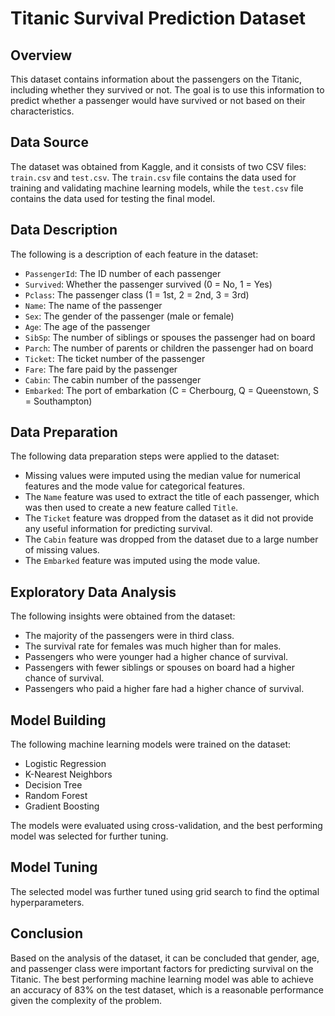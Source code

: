 # Titanic Survival Prediction Dataset

## Overview

This dataset contains information about the passengers on the Titanic, including whether they survived or not. The goal is to use this information to predict whether a passenger would have survived or not based on their characteristics.

## Data Source

The dataset was obtained from Kaggle, and it consists of two CSV files: `train.csv` and `test.csv`. The `train.csv` file contains the data used for training and validating machine learning models, while the `test.csv` file contains the data used for testing the final model.

## Data Description

The following is a description of each feature in the dataset:

- `PassengerId`: The ID number of each passenger
- `Survived`: Whether the passenger survived (0 = No, 1 = Yes)
- `Pclass`: The passenger class (1 = 1st, 2 = 2nd, 3 = 3rd)
- `Name`: The name of the passenger
- `Sex`: The gender of the passenger (male or female)
- `Age`: The age of the passenger
- `SibSp`: The number of siblings or spouses the passenger had on board
- `Parch`: The number of parents or children the passenger had on board
- `Ticket`: The ticket number of the passenger
- `Fare`: The fare paid by the passenger
- `Cabin`: The cabin number of the passenger
- `Embarked`: The port of embarkation (C = Cherbourg, Q = Queenstown, S = Southampton)

## Data Preparation

The following data preparation steps were applied to the dataset:

- Missing values were imputed using the median value for numerical features and the mode value for categorical features.
- The `Name` feature was used to extract the title of each passenger, which was then used to create a new feature called `Title`.
- The `Ticket` feature was dropped from the dataset as it did not provide any useful information for predicting survival.
- The `Cabin` feature was dropped from the dataset due to a large number of missing values.
- The `Embarked` feature was imputed using the mode value.

## Exploratory Data Analysis

The following insights were obtained from the dataset:

- The majority of the passengers were in third class.
- The survival rate for females was much higher than for males.
- Passengers who were younger had a higher chance of survival.
- Passengers with fewer siblings or spouses on board had a higher chance of survival.
- Passengers who paid a higher fare had a higher chance of survival.

## Model Building

The following machine learning models were trained on the dataset:

- Logistic Regression
- K-Nearest Neighbors
- Decision Tree
- Random Forest
- Gradient Boosting

The models were evaluated using cross-validation, and the best performing model was selected for further tuning.

## Model Tuning

The selected model was further tuned using grid search to find the optimal hyperparameters.

## Conclusion

Based on the analysis of the dataset, it can be concluded that gender, age, and passenger class were important factors for predicting survival on the Titanic. The best performing machine learning model was able to achieve an accuracy of 83% on the test dataset, which is a reasonable performance given the complexity of the problem.
